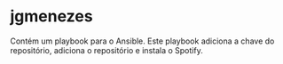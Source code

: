 # jgmenezes

Contém um playbook para o Ansible. Este playbook adiciona a chave do repositório, adiciona o repositório e instala o Spotify.
